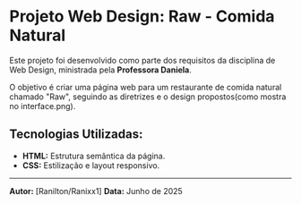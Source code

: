 # Projeto Web Design: Raw - Comida Natural

Este projeto foi desenvolvido como parte dos requisitos da disciplina de Web Design, ministrada pela **Professora Daniela**.

O objetivo é criar uma página web para um restaurante de comida natural chamado "Raw", seguindo as diretrizes e o design propostos(como mostra no interface.png).

## Tecnologias Utilizadas:

* **HTML:** Estrutura semântica da página.
* **CSS:** Estilização e layout responsivo.

---

**Autor:** [Ranilton/Ranixx1]
**Data:** Junho de 2025
